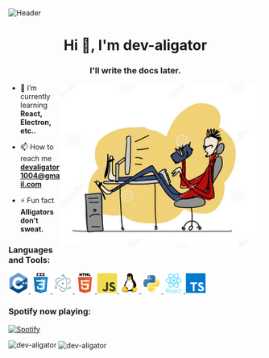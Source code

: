 <img align="center" width=500 alt="Header" src="https://wallpapercave.com/wp/wp4923991.png">
<h1 align="center">Hi 👋, I'm dev-aligator</h1>
<h3 align="center">I'll write the docs later.</h3>
<img align="right" alt="Coding" width=400 src="image.png">

- 🌱 I’m currently learning **React, Electron, etc..**

- 📫 How to reach me **devaligator1004@gmail.com**

- ⚡ Fun fact **Alligators don’t sweat.**



<h3 align="left">Languages and Tools:</h3>

<p align="left"> <a href="https://www.w3schools.com/cpp/" target="_blank" rel="noreferrer"> <img src="https://raw.githubusercontent.com/devicons/devicon/master/icons/cplusplus/cplusplus-original.svg" alt="cplusplus" width="40" height="40"/> </a> <a href="https://www.w3schools.com/css/" target="_blank" rel="noreferrer"> <img src="https://raw.githubusercontent.com/devicons/devicon/master/icons/css3/css3-original-wordmark.svg" alt="css3" width="40" height="40"/> </a> <a href="https://www.electronjs.org" target="_blank" rel="noreferrer"> <img src="https://raw.githubusercontent.com/devicons/devicon/master/icons/electron/electron-original.svg" alt="electron" width="40" height="40"/> </a> <a href="https://www.w3.org/html/" target="_blank" rel="noreferrer"> <img src="https://raw.githubusercontent.com/devicons/devicon/master/icons/html5/html5-original-wordmark.svg" alt="html5" width="40" height="40"/> </a> <a href="https://developer.mozilla.org/en-US/docs/Web/JavaScript" target="_blank" rel="noreferrer"> <img src="https://raw.githubusercontent.com/devicons/devicon/master/icons/javascript/javascript-original.svg" alt="javascript" width="40" height="40"/> </a> <a href="https://www.linux.org/" target="_blank" rel="noreferrer"> <img src="https://raw.githubusercontent.com/devicons/devicon/master/icons/linux/linux-original.svg" alt="linux" width="40" height="40"/> </a> <a href="https://www.python.org" target="_blank" rel="noreferrer"> <img src="https://raw.githubusercontent.com/devicons/devicon/master/icons/python/python-original.svg" alt="python" width="40" height="40"/> </a> <a href="https://reactjs.org/" target="_blank" rel="noreferrer"> <img src="https://raw.githubusercontent.com/devicons/devicon/master/icons/react/react-original-wordmark.svg" alt="react" width="40" height="40"/> </a> <a href="https://www.typescriptlang.org/" target="_blank" rel="noreferrer"> <img src="https://raw.githubusercontent.com/devicons/devicon/master/icons/typescript/typescript-original.svg" alt="typescript" width="40" height="40"/> </a> </p>
<h3 align="left">Spotify now playing:</h3>

[![Spotify](https://novatorem-dev-aligator.vercel.app/api/spotify)](https://open.spotify.com/user/31dipze3bzdr3gpwsjtf2cynirfe)

<p><img align="left" src="https://github-readme-stats.vercel.app/api/top-langs?username=dev-aligator&show_icons=true&locale=en&layout=compact" alt="dev-aligator" /></p>

<p>&nbsp;<img align="center" src="https://github-readme-stats.vercel.app/api?username=dev-aligator&show_icons=true&locale=en" alt="dev-aligator" /></p>


